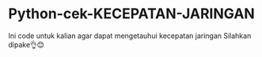   # Python-cek-KECEPATAN-JARINGAN
Ini code untuk kalian agar dapat mengetauhui kecepatan jaringan
Silahkan dipake👌😊
